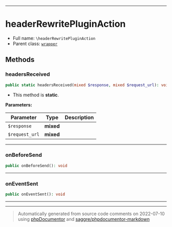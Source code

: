 ***

# headerRewritePluginAction





* Full name: `\headerRewritePluginAction`
* Parent class: [`wrapper`](./yxorP/inc/wrapper.md)




## Methods


### headersReceived



```php
public static headersReceived(mixed $response, mixed $request_url): void
```



* This method is **static**.




**Parameters:**

| Parameter | Type | Description |
|-----------|------|-------------|
| `$response` | **mixed** |  |
| `$request_url` | **mixed** |  |




***

### onBeforeSend



```php
public onBeforeSend(): void
```











***

### onEventSent



```php
public onEventSent(): void
```











***


***
> Automatically generated from source code comments on 2022-07-10 using [phpDocumentor](http://www.phpdoc.org/) and [saggre/phpdocumentor-markdown](https://github.com/Saggre/phpDocumentor-markdown)
